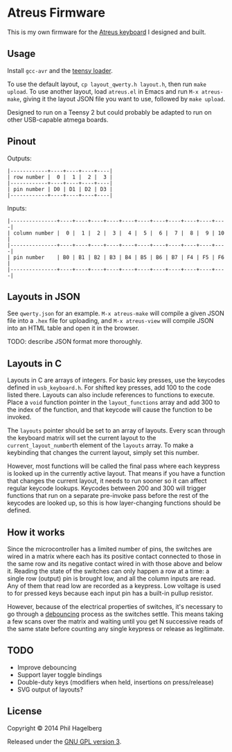 # Atreus Firmware

This is my own firmware for the [Atreus keyboard](https://github.com/technomancy/atreus) I designed and built.

## Usage

Install `gcc-avr` and the
[teensy loader](http://www.pjrc.com/teensy/loader_cli.html).

To use the default layout, `cp layout_qwerty.h layout.h`, then run
`make upload`. To use another layout, load `atreus.el` in Emacs and
run `M-x atreus-make`, giving it the layout JSON file you want to use,
followed by `make upload`.

Designed to run on a Teensy 2 but could probably be adapted to run on
other USB-capable atmega boards.

## Pinout

Outputs:

    |------------+----+----+----+----|
    | row number |  0 |  1 |  2 |  3 |
    |------------+----+----+----+----|
    | pin number | D0 | D1 | D2 | D3 |
    |------------+----+----+----+----|

Inputs:

    |---------------+----+----+----+----+----+----+----+----+----+----+----|
    | column number |  0 |  1 |  2 |  3 |  4 |  5 |  6 |  7 |  8 |  9 | 10 |
    |---------------+----+----+----+----+----+----+----+----+----+----+----|
    | pin number    | B0 | B1 | B2 | B3 | B4 | B5 | B6 | B7 | F4 | F5 | F6 |
    |---------------+----+----+----+----+----+----+----+----+----+----+----|

## Layouts in JSON

See `qwerty.json` for an example. `M-x atreus-make` will compile a
given JSON file into a `.hex` file for uploading, and `M-x
atreus-view` will compile JSON into an HTML table and open it in the
browser.

TODO: describe JSON format more thoroughly.

## Layouts in C

Layouts in C are arrays of integers. For basic key presses, use the
keycodes defined in `usb_keyboard.h`. For shifted key presses, add 100
to the code listed there. Layouts can also include references to
functions to execute. Place a `void` function pointer in the
`layout_functions` array and add 300 to the index of the function, and
that keycode will cause the function to be invoked.

The `layouts` pointer should be set to an array of layouts. Every scan
through the keyboard matrix will set the current layout to the
`current_layout_number`th element of the `layouts` array. To make a
keybinding that changes the current layout, simply set this number.

However, most functions will be called the final pass where each
keypress is looked up in the currently active layout. That means if
you have a function that changes the current layout, it needs to run
sooner so it can affect regular keycode lookups. Keycodes between 200
and 300 will trigger functions that run on a separate pre-invoke pass
before the rest of the keycodes are looked up, so this is how
layer-changing functions should be defined.

## How it works

Since the microcontroller has a limited number of pins, the switches
are wired in a matrix where each has its positive contact connected to
those in the same row and its negative contact wired in with those
above and below it. Reading the state of the switches can only happen
a row at a time: a single row (output) pin is brought low, and all the
column inputs are read. Any of them that read low are recorded as a
keypress. Low voltage is used to for pressed keys because each input
pin has a built-in pullup resistor.

However, because of the electrical properties of switches, it's
necessary to go through a
[debouncing](https://en.wikipedia.org/wiki/Switch#Contact_bounce)
process as the switches settle. This means taking a few scans over the
matrix and waiting until you get N successive reads of the same state
before counting any single keypress or release as legitimate.

## TODO

* Improve debouncing
* Support layer toggle bindings
* Double-duty keys (modifiers when held, insertions on press/release)
* SVG output of layouts?

## License

Copyright © 2014 Phil Hagelberg

Released under the [GNU GPL version 3](https://www.gnu.org/licenses/gpl.html).
